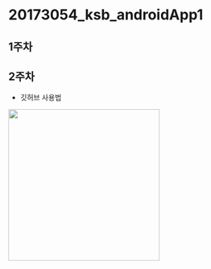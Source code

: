 # 20173054_ksb_androidApp1

## 1주차

## 2주차
  - 깃허브 사용법

<img width="300" height="300" src="./jpg/2주차출석과제.png"></img>
